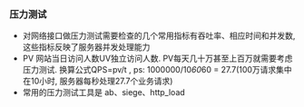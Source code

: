 ### 压力测试
* 对网络接口做压力测试需要检查的几个常用指标有吞吐率、相应时间和并发数, 这些指标反映了服务器并发处理能力
* PV 网站当日访问人数UV独立访问人数. PV每天几十万甚至上百万就需要考虑压力测试. 换算公式QPS=pv/t , ps: 1000000/10*60*60 = 27.7(100万请求集中在10小时, 服务器每秒处理27.7个业务请求)
* 常用的压力测试工具是 ab、siege、http_load